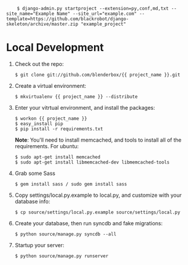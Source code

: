         $ django-admin.py startproject --extension=py,conf,md,txt --site_name="Example Name" --site_url="example.com" --template=https://github.com/blackrobot/django-skeleton/archive/master.zip "example_project"

# Local Development
1.  Check out the repo:

        $ git clone git://github.com/blenderbox/{{ project_name }}.git

1.  Create a virtual environment:

        $ mkvirtualenv {{ project_name }} --distribute

1.  Enter your vitrtual environment, and install the packages:

        $ workon {{ project_name }}
        $ easy_install pip
        $ pip install -r requirements.txt

    **Note**: You'll need to install memcached, and tools to install all of
    the requirements. For ubuntu:

        $ sudo apt-get install memcached
        $ sudo apt-get install libmemcached-dev libmemcached-tools

1.  Grab some Sass

        $ gem install sass / sudo gem install sass

1.  Copy settings/local.py.example to local.py, and customize with your
    database info:

        $ cp source/settings/local.py.example source/settings/local.py

1.  Create your database, then run syncdb and fake migrations:

        $ python source/manage.py syncdb --all

1.  Startup your server:

        $ python source/manage.py runserver
